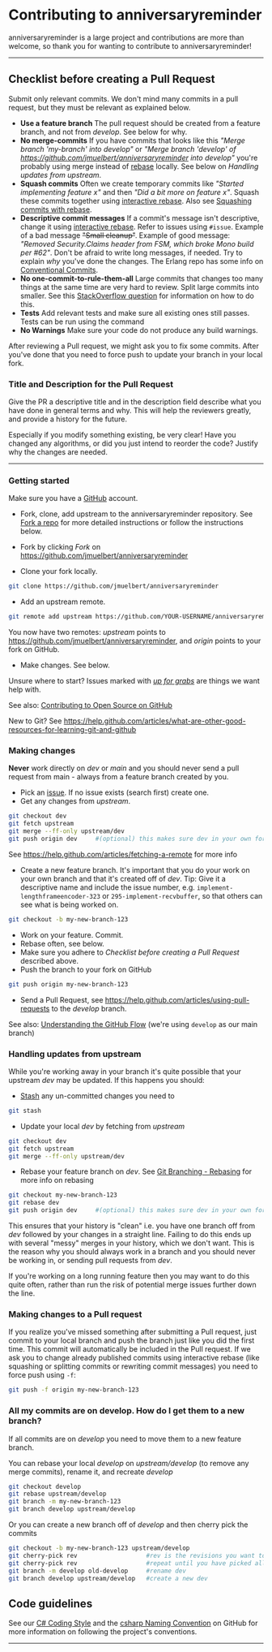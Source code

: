 # Contributing to anniversaryreminder

anniversaryreminder is a large project and contributions are more than
welcome, so thank you for wanting to contribute to anniversaryreminder!

---

## Checklist before creating a Pull Request

Submit only relevant commits. We don't mind many commits in a pull request,
but they must be relevant as explained below.

- **Use a feature branch** The pull request should be created from a
  feature branch, and not from _develop_. See below for why.
- **No merge-commits** If you have commits that looks like this _"Merge
  branch 'my-branch' into develop"_ or _"Merge branch 'develop' of
  <https://github.com/jmuelbert/anniversaryreminder> into develop"_ you're
  probably using merge instead of
  [rebase](https://help.github.com/articles/about-git-rebase) locally. See
  below on _Handling updates from upstream_.
- **Squash commits** Often we create temporary commits like _"Started
  implementing feature x"_ and then _"Did a bit more on feature x"_. Squash
  these commits together using
  [interactive rebase](https://help.github.com/articles/about-git-rebase).
  Also see
  [Squashing commits with rebase](https://gitready.com/advanced/2009/02/10/squashing-commits-with-rebase.html).
- **Descriptive commit messages** If a commit's message isn't descriptive,
  change it using
  [interactive rebase](https://help.github.com/articles/about-git-rebase).
  Refer to issues using `#issue`. Example of a bad message ~~"Small
  cleanup"~~. Example of good message: _"Removed Security.Claims header
  from FSM, which broke Mono build per #62"_. Don't be afraid to write long
  messages, if needed. Try to explain _why_ you've done the changes. The
  Erlang repo has some info on
  [Conventional Commits](https://www.conventionalcommits.org/en/v1.0.0/).
- **No one-commit-to-rule-them-all** Large commits that changes too many
  things at the same time are very hard to review. Split large commits into
  smaller. See this
  [StackOverflow question](https://stackoverflow.com/questions/6217156/break-a-previous-commit-into-multiple-commits)
  for information on how to do this.
- **Tests** Add relevant tests and make sure all existing ones still
  passes. Tests can be run using the command
- **No Warnings** Make sure your code do not produce any build warnings.

After reviewing a Pull request, we might ask you to fix some commits. After
you've done that you need to force push to update your branch in your local
fork.

### Title and Description for the Pull Request

Give the PR a descriptive title and in the description field describe what
you have done in general terms and why. This will help the reviewers
greatly, and provide a history for the future.

Especially if you modify something existing, be very clear! Have you
changed any algorithms, or did you just intend to reorder the code? Justify
why the changes are needed.

---

### Getting started

Make sure you have a [GitHub](https://github.com/) account.

- Fork, clone, add upstream to the anniversaryreminder repository. See
  [Fork a repo](https://help.github.com/articles/fork-a-repo) for more
  detailed instructions or follow the instructions below.

- Fork by clicking _Fork_ on
  <https://github.com/jmuelbert/anniversaryreminder>

- Clone your fork locally.

```bash
git clone https://github.com/jmuelbert/anniversaryreminder
```

- Add an upstream remote.

```bash
git remote add upstream https://github.com/YOUR-USERNAME/anniversaryreminder
```

You now have two remotes: _upstream_ points to
<https://github.com/jmuelbert/anniversaryreminder>, and _origin_ points to
your fork on GitHub.

- Make changes. See below.

Unsure where to start? Issues marked with
[_up for grabs_](https://github.com/jmuelbert/anniversaryreminder/labels/up%20for%20grabs)
are things we want help with.

See also:
[Contributing to Open Source on GitHub](https://guides.github.com/activities/contributing-to-open-source/)

New to Git? See
<https://help.github.com/articles/what-are-other-good-resources-for-learning-git-and-github>

### Making changes

**Never** work directly on _dev_ or _main_ and you should never send a pull
request from main - always from a feature branch created by you.

- Pick an [issue](https://github.com/jmuelbert/anniversaryreminder/issues).
  If no issue exists (search first) create one.
- Get any changes from _upstream_.

```bash
git checkout dev
git fetch upstream
git merge --ff-only upstream/dev
git push origin dev     #(optional) this makes sure dev in your own fork on GitHub is up to date
```

See <https://help.github.com/articles/fetching-a-remote> for more info

- Create a new feature branch. It's important that you do your work on your
  own branch and that it's created off of _dev_. Tip: Give it a descriptive
  name and include the issue number, e.g.
  `implement-lengthframeencoder-323` or `295-implement-recvbuffer`, so that
  others can see what is being worked on.

```bash
git checkout -b my-new-branch-123
```

- Work on your feature. Commit.
- Rebase often, see below.
- Make sure you adhere to _Checklist before creating a Pull Request_
  described above.
- Push the branch to your fork on GitHub

```bash
git push origin my-new-branch-123
```

- Send a Pull Request, see
  <https://help.github.com/articles/using-pull-requests> to the _develop_
  branch.

See also:
[Understanding the GitHub Flow](https://guides.github.com/introduction/flow/)
(we're using `develop` as our main branch)

### Handling updates from upstream

While you're working away in your branch it's quite possible that your
upstream _dev_ may be updated. If this happens you should:

- [Stash](https://git-scm.com/book/en/Git-Tools-Stashing) any un-committed
  changes you need to

```bash
git stash
```

- Update your local _dev_ by fetching from _upstream_

```bash
git checkout dev
git fetch upstream
git merge --ff-only upstream/dev
```

- Rebase your feature branch on _dev_. See
  [Git Branching - Rebasing](https://git-scm.com/book/en/Git-Branching-Rebasing)
  for more info on rebasing

```bash
git checkout my-new-branch-123
git rebase dev
git push origin dev     #(optional) this makes sure dev in your own fork on GitHub is up to date
```

This ensures that your history is "clean" i.e. you have one branch off from
_dev_ followed by your changes in a straight line. Failing to do this ends
up with several "messy" merges in your history, which we don't want. This
is the reason why you should always work in a branch and you should never
be working in, or sending pull requests from _dev_.

If you're working on a long running feature then you may want to do this
quite often, rather than run the risk of potential merge issues further
down the line.

### Making changes to a Pull request

If you realize you've missed something after submitting a Pull request,
just commit to your local branch and push the branch just like you did the
first time. This commit will automatically be included in the Pull request.
If we ask you to change already published commits using interactive rebase
(like squashing or splitting commits or rewriting commit messages) you need
to force push using `-f`:

```bash
git push -f origin my-new-branch-123
```

### All my commits are on develop. How do I get them to a new branch?

If all commits are on _develop_ you need to move them to a new feature
branch.

You can rebase your local _develop_ on _upstream/develop_ (to remove any
merge commits), rename it, and recreate _develop_

```bash
git checkout develop
git rebase upstream/develop
git branch -m my-new-branch-123
git branch develop upstream/develop
```

Or you can create a new branch off of _develop_ and then cherry pick the
commits

```bash
git checkout -b my-new-branch-123 upstream/develop
git cherry-pick rev                   #rev is the revisions you want to pick
git cherry-pick rev                   #repeat until you have picked all commits
git branch -m develop old-develop     #rename dev
git branch develop upstream/develop   #create a new dev
```

## Code guidelines

See our
[C# Coding Style](https://github.com/dotnet/runtime/blob/main/docs/coding-guidelines/coding-style.md)
and the
[csharp Naming Convention](https://github.com/naming-convention/naming-convention-guides/blob/master/csharp/README.md)
on GitHub for more information on following the project's conventions.

---
